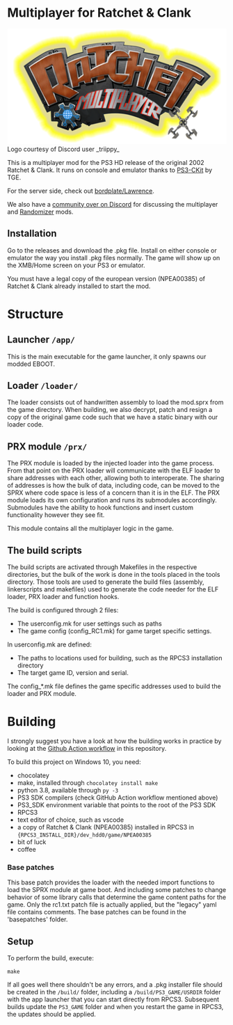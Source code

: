 # Multiplayer for Ratchet & Clank

![Ratchet Multiplayer logo](https://raw.githubusercontent.com/bordplate/rac1-multiplayer/main/app/LOGO.png)  
Logo courtesy of Discord user \_triippy\_

This is a multiplayer mod for the PS3 HD release of the original 2002 Ratchet & Clank. It runs on console and emulator thanks
to [PS3-CKit](https://github.com/tge-was-taken/ps3-ckit) by TGE.  

For the server side, check out [bordplate/Lawrence](https://github.com/bordplate/Lawrence).  

We also have a [community over on Discord](https://discord.gg/5DXGkhb2zZ) for discussing the multiplayer and 
[Randomizer](https://github.com/bordplate/rac1-randomizer) mods. 

## Installation
Go to the releases and download the .pkg file. Install on either console or emulator the way you install .pkg files normally. 
The game will show up on the XMB/Home screen on your PS3 or emulator. 

You must have a legal copy of the european version (NPEA00385) of Ratchet & Clank already installed to start the mod. 

# Structure
## Launcher `/app/`
This is the main executable for the game launcher, it only spawns our modded EBOOT. 

## Loader `/loader/`
The loader consists out of handwritten assembly to load the mod.sprx from the game directory. When building, we also 
decrypt, patch and resign a copy of the original game code such that we have a static binary with our loader code. 

## PRX module `/prx/`
The PRX module is loaded by the injected loader into the game process. From that point on the PRX loader will communicate
with the ELF loader to share addresses with each other, allowing both to interoperate. The sharing of addresses is how the
bulk of data, including code, can be moved to the SPRX where code space is less of a concern than it is in the ELF. The 
PRX module loads its own configuration and runs its submodules accordingly. Submodules have the ability to hook functions
and insert custom functionality however they see fit.  

This module contains all the multiplayer logic in the game.

## The build scripts
The build scripts are activated through Makefiles in the respective directories, but the bulk of the work is done in the tools placed in the tools directory. Those tools are used to generate the build files (assembly, linkerscripts and makefiles) used to generate the code needer for the ELF loader, PRX loader and function hooks.

The build is configured through 2 files:
- The userconfig.mk for user settings such as paths
- The game config (config_RC1.mk) for game target specific settings.

In userconfig.mk are defined:
- The paths to locations used for building, such as the RPCS3 installation directory
- The target game ID, version and serial.

The config_*.mk file defines the game specific addresses used to build the loader and PRX module.

# Building
I strongly suggest you have a look at how the building works in practice by looking at the 
[Github Action workflow](https://github.com/bordplate/rac1-multiplayer/blob/main/.github/workflows/release.yml) in this
repository.  

To build this project on Windows 10, you need:
- chocolatey
- make, installed through ``chocolatey install make``
- python 3.8, available through ``py -3``
- PS3 SDK compilers (check GitHub Action workflow mentioned above)
- PS3_SDK environment variable that points to the root of the PS3 SDK
- RPCS3
- text editor of choice, such as vscode
- a copy of Ratchet & Clank (NPEA00385) installed in RPCS3 in `{RPCS3_INSTALL_DIR}/dev_hdd0/game/NPEA00385`
- bit of luck
- coffee


### Base patches
This base patch provides the loader with the needed import functions to load the SPRX module at game boot. And including
some patches to change behavior of some library calls that determine the game content paths for the game. Only the rc1.txt
patch file is actually applied, but the "legacy" yaml file contains comments. 
The base patches can be found in the 'basepatches' folder.

## Setup
To perform the build, execute:
```
make
```

If all goes well there shouldn't be any errors, and a .pkg installer file should be created in the `/build/` folder, including
a `/build/PS3_GAME/USRDIR` folder with the app launcher that you can start directly from RPCS3. Subsequent builds update
the `PS3_GAME` folder and when you restart the game in RPCS3, the updates should be applied.